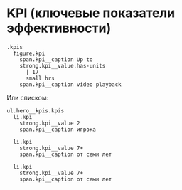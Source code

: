# KPI (ключевые показатели эффективности)

```pug
.kpis
  figure.kpi
    span.kpi__caption Up to
    strong.kpi__value.has-units
      | 17
      small hrs
    span.kpi__caption video playback
```

Или списком:

```pug
ul.hero__kpis.kpis
  li.kpi
    strong.kpi__value 2
    span.kpi__caption игрока

  li.kpi
    strong.kpi__value 7+
    span.kpi__caption от семи лет

  li.kpi
    strong.kpi__value 7+
    span.kpi__caption от семи лет
  ```

